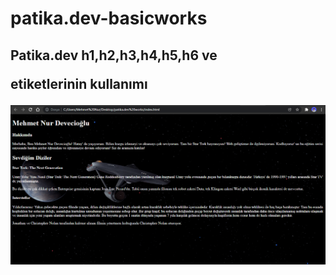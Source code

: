 # patika.dev-basicworks

## Patika.dev h1,h2,h3,h4,h5,h6 ve <p> etiketlerinin kullanımı 

![banner resmi](https://github.com/mnd-dvc/patika.dev-basicworks/blob/main/readmepic.png)

